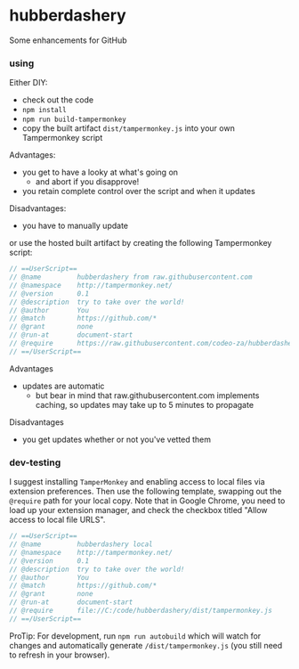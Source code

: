 # hubberdashery
Some enhancements for GitHub

### using
Either DIY:
- check out the code
- `npm install`
- `npm run build-tampermonkey`
- copy the built artifact `dist/tampermonkey.js` into your own Tampermonkey script

Advantages:
- you get to have a looky at what's going on
  - and abort if you disapprove!
- you retain complete control over the script and when it updates

Disadvantages:
- you have to manually update

or use the hosted built artifact by creating the following Tampermonkey script:

```javascript
// ==UserScript==
// @name         hubberdashery from raw.githubusercontent.com
// @namespace    http://tampermonkey.net/
// @version      0.1
// @description  try to take over the world!
// @author       You
// @match        https://github.com/*
// @grant        none
// @run-at       document-start
// @require      https://raw.githubusercontent.com/codeo-za/hubberdashery/master/dist/tampermonkey.js
// ==/UserScript==
```

Advantages
- updates are automatic
  - but bear in mind that raw.githubusercontent.com implements caching, so updates may take up to 5 minutes to propagate

Disadvantages
- you get updates whether or not you've vetted them


### dev-testing
I suggest installing `TamperMonkey` and enabling access to local files via extension preferences. Then use the following template, swapping out the `@require` path for your local copy. Note that in Google Chrome, you need to load up your extension manager, and check the checkbox titled "Allow access to local file URLS".

```javascript
// ==UserScript==
// @name         hubberdashery local
// @namespace    http://tampermonkey.net/
// @version      0.1
// @description  try to take over the world!
// @author       You
// @match        https://github.com/*
// @grant        none
// @run-at       document-start
// @require      file://C:/code/hubberdashery/dist/tampermonkey.js
// ==/UserScript==
```

ProTip: For development, run `npm run autobuild` which will watch for changes and automatically generate `/dist/tampermonkey.js` (you still need to refresh in your browser).
